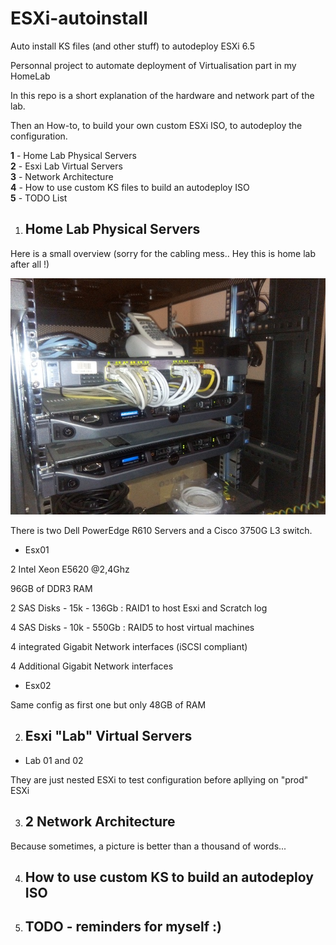 # ESXi-autoinstall
Auto install KS files (and other stuff) to autodeploy ESXi 6.5

Personnal project to automate deployment of Virtualisation part in my HomeLab

In this repo is a short explanation of the hardware and network part of the lab.

Then an How-to, to build your own custom ESXi ISO, to autodeploy the configuration.

**1** - Home Lab Physical Servers  
**2** - Esxi Lab Virtual Servers  
**3** - Network Architecture  
**4** - How to use custom KS files to build an autodeploy ISO  
**5** - TODO List  


1. ## Home Lab Physical Servers

Here is a small overview (sorry for the cabling mess.. Hey this is home lab after all !)

![Home Lab picture](/Pictures/1-Home-Lab-Picture.jpg)

There is two Dell PowerEdge R610 Servers and a Cisco 3750G L3 switch.

- Esx01

2 Intel Xeon E5620  @2,4Ghz

96GB of DDR3 RAM

2 SAS Disks - 15k - 136Gb : RAID1 to host Esxi and Scratch log

4 SAS Disks - 10k - 550Gb : RAID5 to host virtual machines

4 integrated Gigabit Network interfaces (iSCSI compliant)

4 Additional Gigabit Network interfaces

- Esx02

Same config as first one but only 48GB of RAM


2. ## Esxi "Lab" Virtual Servers

- Lab 01 and 02

They are just nested ESXi to test configuration before apllying on "prod" ESXi


3. ## 2 Network Architecture

Because sometimes, a picture is better than a thousand of words...


4. ## How to use custom KS to build an autodeploy ISO

5. ## TODO - reminders for myself :)




